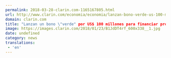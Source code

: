 ```yaml
---
permalink: 2018-03-28-clarin.com-1165167805.html
url: http://www.clarin.com/economia/economia/lanzan-bono-verde-us-100-millones-financiar-proyectos-ambientales_0_SJGJgLtcz.html
domain: clarin.com
title: "Lanzan un bono \"verde" por US$ 100 millones para financiar proyectos ambientales"
image: https://images.clarin.com/2018/01/23/B1JdDT4rf_600x338__1.jpg
date: undefined
category: news
translations: 
 - 'en'
---
```


